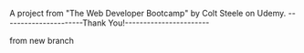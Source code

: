 A project from "The Web Developer Bootcamp" by Colt Steele on Udemy.
----------------------Thank You!-----------------------

from new branch